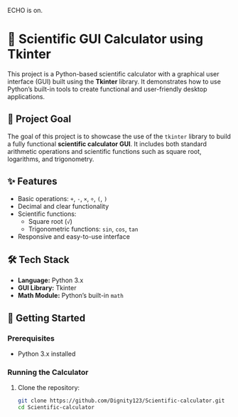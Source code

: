 ECHO is on.
# 🧮 Scientific GUI Calculator using Tkinter

This project is a Python-based scientific calculator with a graphical user interface (GUI) built using the **Tkinter** library. It demonstrates how to use Python’s built-in tools to create functional and user-friendly desktop applications.

## 📌 Project Goal

The goal of this project is to showcase the use of the `tkinter` library to build a fully functional **scientific calculator GUI**. It includes both standard arithmetic operations and scientific functions such as square root, logarithms, and trigonometry.

## ✨ Features

- Basic operations: `+`, `-`, `×`, `÷`, `(`, `)`
- Decimal and clear functionality
- Scientific functions:
  - Square root (`√`)
  - Trigonometric functions: `sin`, `cos`, `tan`
- Responsive and easy-to-use interface

## 🛠️ Tech Stack

- **Language:** Python 3.x
- **GUI Library:** Tkinter
- **Math Module:** Python’s built-in `math`

## 🚀 Getting Started

### Prerequisites

- Python 3.x installed

### Running the Calculator

1. Clone the repository:
   ```bash
   git clone https://github.com/Dignity123/Scientific-calculator.git
   cd Scientific-calculator
